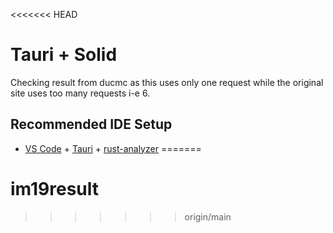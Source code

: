 <<<<<<< HEAD
# Tauri + Solid

Checking result from ducmc as this uses only one request while the original site uses too many requests i-e 6.
## Recommended IDE Setup

- [VS Code](https://code.visualstudio.com/) + [Tauri](https://marketplace.visualstudio.com/items?itemName=tauri-apps.tauri-vscode) + [rust-analyzer](https://marketplace.visualstudio.com/items?itemName=rust-lang.rust-analyzer)
=======
# im19result
>>>>>>> origin/main
